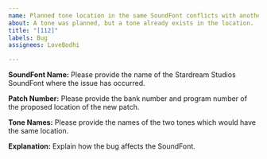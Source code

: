 ```yaml
---
name: Planned tone location in the same SoundFont conflicts with another tone's location
about: A tone was planned, but a tone already exists in the location.
title: "[112]"
labels: Bug
assignees: LoveBodhi

---
```


**SoundFont Name:**
Please provide the name of the Stardream Studios SoundFont where the issue has occurred.

**Patch Number:**
Please provide the bank number and program number of the proposed location of the new patch.

**Tone Names:**
Please provide the names of the two tones which would have the same location.

**Explanation:**
Explain how the bug affects the SoundFont.

